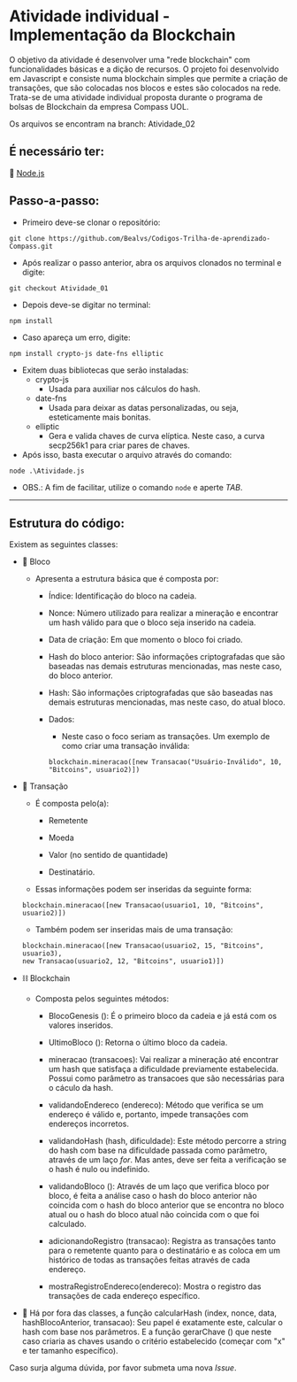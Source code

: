 # Atividade individual - Implementação da Blockchain 
O objetivo da atividade é desenvolver uma "rede blockchain" com funcionalidades básicas e a dição de recursos. O projeto foi desenvolvido em Javascript e consiste numa blockchain simples que permite a criação de transações, que são colocadas nos blocos e estes são colocados na rede. Trata-se de uma atividade individual proposta durante o programa de bolsas de Blockchain da empresa Compass UOL.

Os arquivos se encontram na branch: Atividade_02

## É necessário ter: 

:triangular_flag_on_post: [Node.js](https://nodejs.org/en/download/package-manager/current)

## Passo-a-passo:

- Primeiro deve-se clonar o repositório:
```
git clone https://github.com/Bealvs/Codigos-Trilha-de-aprendizado-Compass.git
```
- Após realizar o passo anterior, abra os arquivos clonados no terminal e digite:

```
git checkout Atividade_01
```

- Depois deve-se digitar no terminal:
```
npm install
```
- Caso apareça um erro, digite:
```
npm install crypto-js date-fns elliptic
```
- Exitem duas bibliotecas que serão instaladas:
  - crypto-js
    - Usada para auxiliar nos cálculos do hash.
  - date-fns
    - Usada para deixar as datas personalizadas, ou seja, esteticamente mais bonitas.
  - elliptic
    - Gera e valida chaves de curva elíptica. Neste caso, a curva secp256k1 para criar pares de chaves.
- Após isso, basta executar o arquivo através do comando:

```
node .\Atividade.js
```
- OBS.: A fim de facilitar, utilize o comando `node` e aperte *TAB*.

---

## Estrutura do código:

Existem as seguintes classes:
- :black_square_button: Bloco
  - Apresenta a estrutura básica que é composta por: 
    - Índice: Identificação do bloco na cadeia. 
    - Nonce: Número utilizado para realizar a mineração e encontrar um hash válido para que o bloco seja inserido na cadeia.
    - Data de criação: Em que momento o bloco foi criado.
    - Hash do bloco anterior: São informações criptografadas que são baseadas nas demais estruturas mencionadas, mas neste caso, do bloco anterior. 
    - Hash: São informações criptografadas que são baseadas nas demais estruturas mencionadas, mas neste caso, do atual bloco.
    - Dados:
      - Neste caso o foco seriam as transações. Um exemplo de como criar uma transação inválida:
        
      ```
      blockchain.mineracao([new Transacao("Usuário-Inválido", 10, "Bitcoins", usuario2)])
      ```
    
- :money_with_wings: Transação
  - É composta pelo(a):
    - Remetente
      
    - Moeda
      
    - Valor (no sentido de quantidade)
      
    - Destinatário.

  - Essas informações podem ser inseridas da seguinte forma:
  
  ```
  blockchain.mineracao([new Transacao(usuario1, 10, "Bitcoins", usuario2)])
  ```
  
  - Também podem ser inseridas mais de uma transação:
  
  ```
  blockchain.mineracao([new Transacao(usuario2, 15, "Bitcoins", usuario3), 
  new Transacao(usuario2, 12, "Bitcoins", usuario1)])
  ```
    
- :chains: Blockchain 
  - Composta pelos seguintes métodos:
    - BlocoGenesis (): É o primeiro bloco da cadeia e já está com os valores inseridos.
    
    - UltimoBloco (): Retorna o último bloco da cadeia.
    
    - mineracao (transacoes): Vai realizar a mineração até encontrar um hash que satisfaça a dificuldade previamente estabelecida. Possui como parâmetro as transacoes que são necessárias para o cáculo da hash.

    - validandoEndereco (endereco): Método que verifica se um endereço é válido e, portanto, impede transações com endereços incorretos.    

    - validandoHash (hash, dificuldade): Este método percorre a string do hash com base na dificuldade passada como parâmetro, através de um laço *for*. Mas antes, deve ser feita a verificação se o hash é nulo ou indefinido.
      
    - validandoBloco (): Através de um laço que verifica bloco por bloco, é feita a análise caso o hash do bloco anterior não coincida com o hash do bloco anterior que se encontra no bloco atual ou o hash do bloco atual não coincida com o que foi calculado.

    - adicionandoRegistro (transacao): Registra as transações tanto para o remetente quanto para o destinatário e as coloca em um histórico de todas as transações feitas através de cada endereço.

    - mostraRegistroEndereco(endereco): Mostra o registro das transações de cada endereço específico.

- :round_pushpin: Há por fora das classes, a função calcularHash (index, nonce, data, hashBlocoAnterior, transacao): Seu papel é exatamente este, calcular o hash com base nos parâmetros. E a função gerarChave () que neste caso criaria as chaves usando o critério estabelecido (começar com "x" e ter tamanho específico).
  
Caso surja alguma dúvida, por favor submeta uma nova *Issue*.
